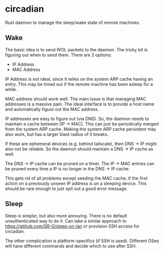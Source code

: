 # circadian

Rust daemon to manage the sleep/wake state of remote machines.

## Wake

The basic idea is to send WOL packets to the daemon. The tricky bit is figuring out when to send them. There are 2 options:

* IP Address
* MAC Address

IP Address is not ideal, since it relies on the system ARP cache having an entry. This may be timed out if the remote machine has been asleep for a while.

MAC address should work well. The main issue is that managing MAC addresses is a massive pain. The ideal interface is to provide a host name and automatically figure out the MAC address.

IP addresses are easy to figure out (via DNS). So, the daemon needs to maintain a cache between (IP -> MAC). This can just be periodically merged from the system ARP cache. Making the system ARP cache persistent may also work, but has a larger blast radius of it breaks.

If these are ephemeral devices (e.g. behind tailscale), then DNS -> IP might also not be reliable. So the daemon should maintain a DNS -> IP cache as well.

The DNS -> IP cache can be pruned on a timer. The IP -> MAC entries can be pruned every time a IP is no longer in the DNS -> IP cache.

This gets rid of all problems except seeding the MAC cache, if the first action on a previously unseen IP address is on a sleeping device. This should be rare enough to just spit out a good error message.

## Sleep

Sleep is simpler, but also more annoying. There is no default unauthenticated way to do it. Can take a similar approach to https://github.com/SR-G/sleep-on-lan or provision SSH access for circadian.

The other complication is platform-specifics (if SSH is used). Different OSes will have different commands and decide which to use after SSH.
